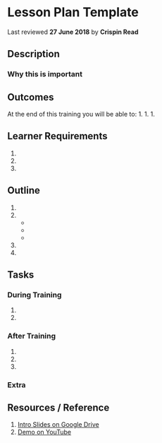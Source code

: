 # Lesson Plan Template
Last reviewed **27 June 2018** by **Crispin Read**

## Description

### Why this is important


## Outcomes

At the end of this training you will be able to:
1.
1.
1.

## Learner Requirements

1.
1.
1.


## Outline

1.
1.
    -
    -
    -
1.
1.

## Tasks

### During Training
1.
2.

### After Training
1.
1.
1.

### Extra


## Resources / Reference

1. [Intro Slides on Google Drive](#)
2. [Demo on YouTube](#)
